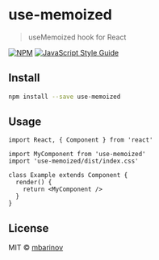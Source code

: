 # use-memoized

> useMemoized hook for React

[![NPM](https://img.shields.io/npm/v/use-memoized.svg)](https://www.npmjs.com/package/use-memoized) [![JavaScript Style Guide](https://img.shields.io/badge/code_style-standard-brightgreen.svg)](https://standardjs.com)

## Install

```bash
npm install --save use-memoized
```

## Usage

```tsx
import React, { Component } from 'react'

import MyComponent from 'use-memoized'
import 'use-memoized/dist/index.css'

class Example extends Component {
  render() {
    return <MyComponent />
  }
}
```

## License

MIT © [mbarinov](https://github.com/mbarinov)
